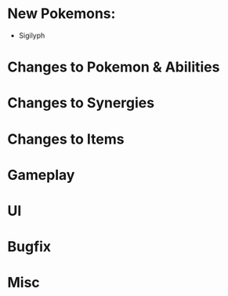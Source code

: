 # New Pokemons:

- Sigilyph

# Changes to Pokemon & Abilities

# Changes to Synergies

# Changes to Items

# Gameplay

# UI

# Bugfix

# Misc
